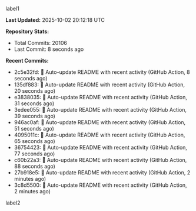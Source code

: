 
label1 
<!-- ACTIVITY_START -->
**Last Updated:** 2025-10-02 20:12:18 UTC

**Repository Stats:**
- Total Commits: 20106
- Last Commit: 8 seconds ago

**Recent Commits:**
- 2c5e32fd: 🤖 Auto-update README with recent activity (GitHub Action, 8 seconds ago)
- 135df883: 🤖 Auto-update README with recent activity (GitHub Action, 20 seconds ago)
- e3838035: 🤖 Auto-update README with recent activity (GitHub Action, 31 seconds ago)
- 3edee055: 🤖 Auto-update README with recent activity (GitHub Action, 39 seconds ago)
- 946ac0af: 🤖 Auto-update README with recent activity (GitHub Action, 51 seconds ago)
- 4095011c: 🤖 Auto-update README with recent activity (GitHub Action, 65 seconds ago)
- 36754423: 🤖 Auto-update README with recent activity (GitHub Action, 77 seconds ago)
- c60b22a3: 🤖 Auto-update README with recent activity (GitHub Action, 88 seconds ago)
- 27b918e5: 🤖 Auto-update README with recent activity (GitHub Action, 2 minutes ago)
- 3c8d5500: 🤖 Auto-update README with recent activity (GitHub Action, 2 minutes ago)
<!-- ACTIVITY_END -->

label2
